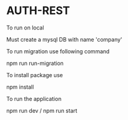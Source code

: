 # AUTH-REST
To run on local 

Must create a mysql DB with name 'company'

To run migration use following command

npm run run-migration

To install package use

npm install

To run the application

npm run dev / npm run start
